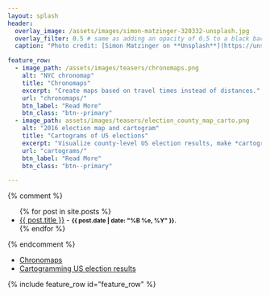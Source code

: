 ```yaml
---
layout: splash
header:
  overlay_image: /assets/images/simon-matzinger-320332-unsplash.jpg
  overlay_filter: 0.5 # same as adding an opacity of 0.5 to a black background
  caption: "Photo credit: [Simon Matzinger on **Unsplash**](https://unsplash.com/photos/twukN12EN7c)"

feature_row:
  - image_path: /assets/images/teasers/chronomaps.png
    alt: "NYC chronomap"
    title: "Chronomaps"
    excerpt: "Create maps based on travel times instead of distances."
    url: "chronomaps/"
    btn_label: "Read More"
    btn_class: "btn--primary"
  - image_path: assets/images/teasers/election_county_map_carto.png
    alt: "2016 election map and cartogram"
    title: "Cartograms of US elections"
    excerpt: "Visualize county-level US election results, make *cartograms* based on county population."
    url: "cartograms/"
    btn_label: "Read More"
    btn_class: "btn--primary"

---
```


{% comment %}
<ul>
  {% for post in site.posts %}
    <li>
      <a href="{{ post.url }}">{{ post.title }}</a>
      - <small><strong>{{ post.date | date: "%B %e, %Y" }}</strong></small>.
    </li>
  {% endfor %}
</ul>
{% endcomment %}

- [Chronomaps](chronomaps)
- [Cartogramming US election results](cartograms)


{% include feature_row id="feature_row" %}
